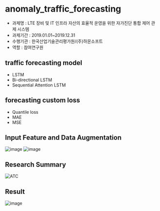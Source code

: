 # anomaly_traffic_forecasting
- 과제명 : LTE 장비 및 IT 인프라 자산의 효율적 운영을 위한 자가진단 통합 제어 관제 시스템
- 과제기간 : 2019.01.01~2019.12.31
- 수행기관 : 한국산업기술관리평가원/(주)하몬소프트
- 역할 : 참여연구원

## traffic forecasting model
- LSTM
- Bi-directional LSTM
- Sequential Attention LSTM

	
## forecasting custom loss
- Quantile loss
- MAE
- MSE

## Input Feature and Data Augmentation
![image](https://user-images.githubusercontent.com/37866322/102147633-671b3500-3eae-11eb-9e82-57c6a6e0662d.png)
![image](https://user-images.githubusercontent.com/37866322/102148146-42738d00-3eaf-11eb-8179-741751c2f3ee.png)

## Research Summary
![ATC](https://user-images.githubusercontent.com/37866322/101491426-10da5d80-39a7-11eb-86c4-365c83ad2e12.jpg)

## Result
![image](https://user-images.githubusercontent.com/37866322/102148077-22dc6480-3eaf-11eb-957c-57442e97e15a.png)
